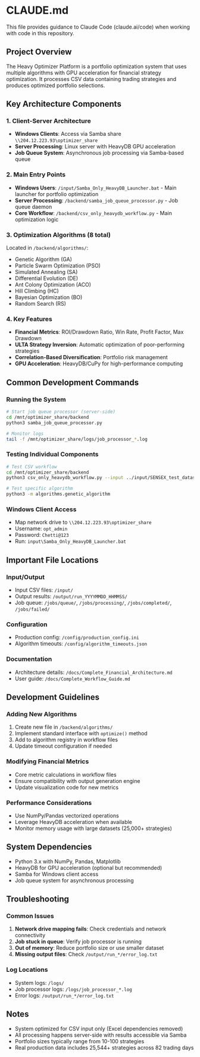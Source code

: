 # CLAUDE.md

This file provides guidance to Claude Code (claude.ai/code) when working with code in this repository.

## Project Overview

The Heavy Optimizer Platform is a portfolio optimization system that uses multiple algorithms with GPU acceleration for financial strategy optimization. It processes CSV data containing trading strategies and produces optimized portfolio selections.

## Key Architecture Components

### 1. Client-Server Architecture
- **Windows Clients**: Access via Samba share `\\204.12.223.93\optimizer_share`
- **Server Processing**: Linux server with HeavyDB GPU acceleration
- **Job Queue System**: Asynchronous job processing via Samba-based queue

### 2. Main Entry Points
- **Windows Users**: `/input/Samba_Only_HeavyDB_Launcher.bat` - Main launcher for portfolio optimization
- **Server Processing**: `/backend/samba_job_queue_processor.py` - Job queue daemon
- **Core Workflow**: `/backend/csv_only_heavydb_workflow.py` - Main optimization logic

### 3. Optimization Algorithms (8 total)
Located in `/backend/algorithms/`:
- Genetic Algorithm (GA)
- Particle Swarm Optimization (PSO)
- Simulated Annealing (SA)
- Differential Evolution (DE)
- Ant Colony Optimization (ACO)
- Hill Climbing (HC)
- Bayesian Optimization (BO)
- Random Search (RS)

### 4. Key Features
- **Financial Metrics**: ROI/Drawdown Ratio, Win Rate, Profit Factor, Max Drawdown
- **ULTA Strategy Inversion**: Automatic optimization of poor-performing strategies
- **Correlation-Based Diversification**: Portfolio risk management
- **GPU Acceleration**: HeavyDB/CuPy for high-performance computing

## Common Development Commands

### Running the System
```bash
# Start job queue processor (server-side)
cd /mnt/optimizer_share/backend
python3 samba_job_queue_processor.py

# Monitor logs
tail -f /mnt/optimizer_share/logs/job_processor_*.log
```

### Testing Individual Components
```bash
# Test CSV workflow
cd /mnt/optimizer_share/backend
python3 csv_only_heavydb_workflow.py --input ../input/SENSEX_test_dataset.csv --portfolio-size 35

# Test specific algorithm
python3 -m algorithms.genetic_algorithm
```

### Windows Client Access
- Map network drive to `\\204.12.223.93\optimizer_share`
- Username: `opt_admin`
- Password: `Chetti@123`
- Run: `input\Samba_Only_HeavyDB_Launcher.bat`

## Important File Locations

### Input/Output
- Input CSV files: `/input/`
- Output results: `/output/run_YYYYMMDD_HHMMSS/`
- Job queue: `/jobs/queue/`, `/jobs/processing/`, `/jobs/completed/`, `/jobs/failed/`

### Configuration
- Production config: `/config/production_config.ini`
- Algorithm timeouts: `/config/algorithm_timeouts.json`

### Documentation
- Architecture details: `/docs/Complete_Financial_Architecture.md`
- User guide: `/docs/Complete_Workflow_Guide.md`

## Development Guidelines

### Adding New Algorithms
1. Create new file in `/backend/algorithms/`
2. Implement standard interface with `optimize()` method
3. Add to algorithm registry in workflow files
4. Update timeout configuration if needed

### Modifying Financial Metrics
- Core metric calculations in workflow files
- Ensure compatibility with output generation engine
- Update visualization code for new metrics

### Performance Considerations
- Use NumPy/Pandas vectorized operations
- Leverage HeavyDB acceleration when available
- Monitor memory usage with large datasets (25,000+ strategies)

## System Dependencies
- Python 3.x with NumPy, Pandas, Matplotlib
- HeavyDB for GPU acceleration (optional but recommended)
- Samba for Windows client access
- Job queue system for asynchronous processing

## Troubleshooting

### Common Issues
1. **Network drive mapping fails**: Check credentials and network connectivity
2. **Job stuck in queue**: Verify job processor is running
3. **Out of memory**: Reduce portfolio size or use smaller dataset
4. **Missing output files**: Check `/output/run_*/error_log.txt`

### Log Locations
- System logs: `/logs/`
- Job processor logs: `/logs/job_processor_*.log`
- Error logs: `/output/run_*/error_log.txt`

## Notes
- System optimized for CSV input only (Excel dependencies removed)
- All processing happens server-side with results accessible via Samba
- Portfolio sizes typically range from 10-100 strategies
- Real production data includes 25,544+ strategies across 82 trading days